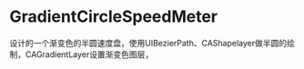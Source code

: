 # GradientCircleSpeedMeter
设计的一个渐变色的半圆速度盘，使用UIBezierPath、CAShapelayer做半圆的绘制，CAGradientLayer设置渐变色图层，
